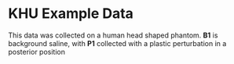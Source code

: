# KHU Example Data

This data was collected on a human head shaped phantom. **B1** is background saline, with **P1** collected with a plastic perturbation in a posterior position
